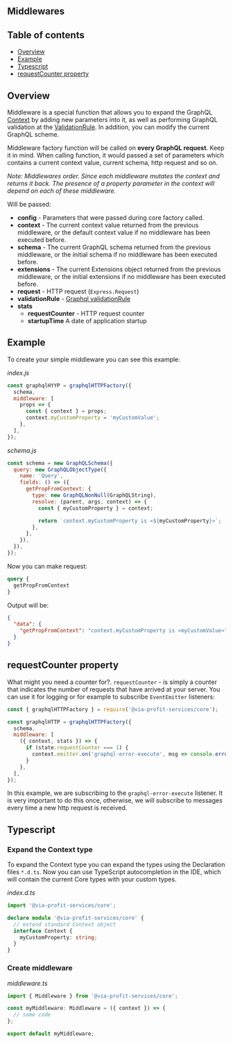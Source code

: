 ## Middlewares

## Table of contents

- [Overview](#overview)
- [Example](#example)
- [Typescript](#typescript)
- [requestCounter property](#requestcounter-property)

## Overview

Middleware is a special function that allows you to expand the GraphQL [Context](./context.md) by adding new parameters into it, as well as performing GraphQL validation at the [ValidationRule](https://graphql.org/graphql-js/validation/). In addition, you can modify the current GraphQL scheme.

Middleware factory function will be called on **every GraphQL request**. Keep it in mind. When calling function, it would passed a set of parameters which contains a current context value, current schema, http request and so on.

_Note: Middlewares order. Since each middleware mutates the context and returns it back. The presence of a property parameter in the context will depend on each of these middleware._

Will be passed:

- **config** - Parameters that were passed during core factory called.
- **context** - The current context value returned from the previous middleware, or the default context value if no middleware has been executed before.
- **schema** - The current GraphQL schema returned from the previous middleware, or the initial schema if no middleware has been executed before.
- **extensions** - The current Extensions object returned from the previous middleware, or the initial extensions if no middleware has been executed before.
- **request** - HTTP request (`Express.Request`)
- **validationRule** - [Graphql validationRule](https://graphql.org/graphql-js/validation/)
- **stats**
  - **requestCounter** - HTTP request counter
  - **startupTime** A date of application startup

## Example

To create your simple middleware you can see this example:

_index.js_

```js
const graphqlHYYP = graphqlHTTPFactory({
  schema,
  middleware: [
    props => {
      const { context } = props;
      context.myCustomProperty = 'myCustomValue';
    },
  ],
});
```

_schema.js_

```js
const schema = new GraphQLSchema({
  query: new GraphQLObjectType({
    name: 'Query',
    fields: () => ({
      getPropFromContext: {
        type: new GraphQLNonNull(GraphQLString),
        resolve: (parent, args, context) => {
          const { myCustomProperty } = context;

          return `context.myCustomProperty is «${myCustomProperty}»`;
        },
      },
    }),
  }),
});
```

Now you can make request:

```graphql
query {
  getPropFromContext
}
```

Output will be:

```json
{
  "data": {
    "getPropFromContext": "context.myCustomProperty is «myCustomValue»"
  }
}
```

## requestCounter property

What might you need a counter for?. `requestCounter` - is simply a counter that indicates the number of requests that have arrived at your server. You can use it for logging or for example to subscribe `EventEmitter` listeners:

```js
const { graphqlHTTPFactory } = require('@via-profit-services/core');

const graphqlHTTP = graphqlHTTPFactory({
  schema,
  middleware: [
    ({ context, stats }) => {
      if (state.requestCounter === 1) {
        context.emitter.on('graphql-error-execute', msg => console.error(msg));
      }
    },
  ],
});
```

In this example, we are subscribing to the `graphql-error-execute` listener. It is very important to do this once, otherwise, we will subscribe to messages every time a new http request is received.

## Typescript

### Expand the Сontext type

To expand the Сontext type you can expand the types using the Declaration files `*.d.ts`.
Now you can use TypeScript autocompletion in the IDE, which will contain the current Core types with your custom types.

_index.d.ts_

```ts
import '@via-profit-services/core';

declare module '@via-profit-services/core' {
  // extend standard Context object
  interface Context {
    myCustomProperty: string;
  }
}
```

### Create middleware

_middleware.ts_

```ts
import { Middleware } from '@via-profit-services/core';

const myMiddleware: Middleware = ({ context }) => {
  // some code
};

export default myMiddleware;
```
